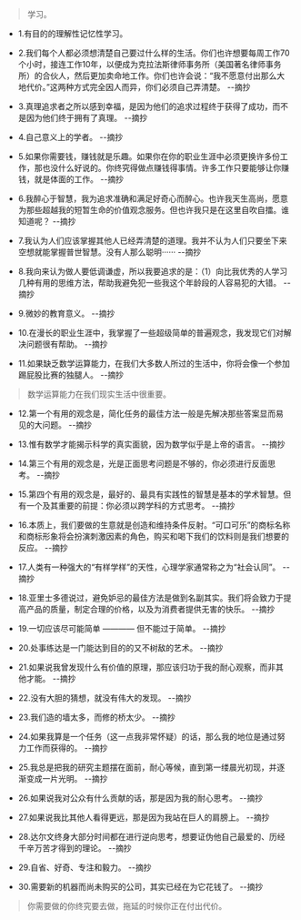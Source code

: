 >学习。

- 1.有目的的理解性记忆性学习。

- 2.我们每个人都必须想清楚自己要过什么样的生活。你们也许想要每周工作70个小时，接连工作10年，以便成为克拉法斯律师事务所（美国著名律师事务所）的合伙人，然后更加卖命地工作。你们也许会说：“我不愿意付出那么大地代价。”这两种方式完全因人而异，你们必须自己弄清楚。 --摘抄

- 3.真理追求者之所以感到幸福，是因为他们的追求过程终于获得了成功，而不是因为他们终于拥有了真理。 --摘抄

- 4.自己意义上的学者。 --摘抄

- 5.如果你需要钱，赚钱就是乐趣。如果你在你的职业生涯中必须更换许多份工作，那也没什么好说的。你终究得做点赚钱得事情。许多工作只要能够让你赚钱，就是体面的工作。 --摘抄

- 6.我醉心于智慧，我为追求准确和满足好奇心而醉心。也许我天生高尚，愿意为那些超越我的短暂生命的价值观念服务。但也许我只是在这里自吹自擂。谁知道呢？ --摘抄

- 7.我认为人们应该掌握其他人已经弄清楚的道理。我并不认为人们只要坐下来空想就能掌握普世智慧。没有人那么聪明······ --摘抄

- 8.我向来认为做人要低调谦虚，所以我要追求的是：（1）向比我优秀的人学习几种有用的思维方法，帮助我避免犯一些我这个年龄段的人容易犯的大错。 --摘抄

- 9.微妙的教育意义。 --摘抄

- 10.在漫长的职业生涯中，我掌握了一些超级简单的普遍观念，我发现它们对解决问题很有帮助。 --摘抄

- 11.如果缺乏数学运算能力，在我们大多数人所过的生活中，你将会像一个参加踢屁股比赛的独腿人。 --摘抄

>数学运算能力在我们现实生活中很重要。

- 12.第一个有用的观念是，简化任务的最佳方法一般是先解决那些答案显而易见的大问题。 --摘抄

- 13.惟有数学才能揭示科学的真实面貌，因为数学似乎是上帝的语言。 --摘抄

- 14.第三个有用的观念是，光是正面思考问题是不够的，你必须进行反面思考。 --摘抄

- 15.第四个有用的观念是，最好的、最具有实践性的智慧是基本的学术智慧。但有一个及其重要的前提：你必须以跨学科的方式思考。 --摘抄

- 16.本质上，我们要做的生意就是创造和维持条件反射。“可口可乐”的商标名称和商标形象将会扮演刺激因素的角色，购买和喝下我们的饮料则是我们想要的反应。 --摘抄

- 17.人类有一种强大的“有样学样”的天性，心理学家通常称之为“社会认同”。 --摘抄

- 18.亚里士多德说过，避免妒忌的最佳方法是做到名副其实。我们将会致力于提高产品的质量，制定合理的价格，以及为消费者提供无害的快乐。 --摘抄

- 19.一切应该尽可能简单 ———— 但不能过于简单。 --摘抄

- 20.处事练达是一门能达到目的的又不树敌的艺术。 --摘抄

- 21.如果说我曾发现什么有价值的原理，那应该归功于我的耐心观察，而非其他才能。 --摘抄

- 22.没有大胆的猜想，就没有伟大的发现。 --摘抄

- 23.我们造的墙太多，而修的桥太少。 --摘抄

- 24.如果我算是一个任务（这一点我非常怀疑）的话，那么我的地位是通过努力工作而获得的。 --摘抄

- 25.我总是把我的研究主题摆在面前，耐心等候，直到第一缕晨光初现，并逐渐变成一片光明。 --摘抄

- 26.如果说我对公众有什么贡献的话，那是因为我的耐心思考。 --摘抄

- 27.如果说我比其他人看得更远，那是因为我站在巨人的肩膀上。 --摘抄

- 28.达尔文终身大部分时间都在进行逆向思考，想要证伪他自己最爱的、历经千辛万苦才得到的理论。 --摘抄

- 29.自省、好奇、专注和毅力。 --摘抄

- 30.需要新的机器而尚未购买的公司，其实已经在为它花钱了。 --摘抄

>你需要做的你终究要去做，拖延的时候你正在付出代价。

